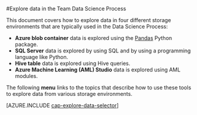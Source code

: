 <properties 
    pageTitle="Explore data in the Team Data Science Process | Microsoft Azure" 
    description="How to explore data in various storage environments." 
    services="machine-learning,storage" 
    documentationCenter="" 
    authors="bradsev" 
    manager="jhubbard" 
    editor="cgronlun" />

<tags 
    ms.service="machine-learning" 
    ms.workload="data-services" 
    ms.tgt_pltfrm="na" 
    ms.devlang="na" 
    ms.topic="article" 
    ms.date="09/13/2016" 
    ms.author="bradsev" /> 

#<a name="explore-data-in-the-team-data-science-process"></a>Explore data in the Team Data Science Process

This document covers how to explore data in four different storage environments that are typically used in the Data Science Process:

- **Azure blob container** data is explored using the [Pandas](http://pandas.pydata.org/) Python package.
- **SQL Server** data is explored by using SQL and by using a programming language like Python.
- **Hive table** data is explored using Hive queries.
- **Azure Machine Learning (AML) Studio** data is explored using AML modules.

The following **menu** links to the topics that describe how to use these tools to explore data from various storage environments. 

[AZURE.INCLUDE [cap-explore-data-selector](../../includes/cap-explore-data-selector.md)]


